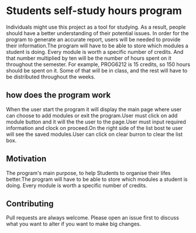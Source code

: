 # Students self-study hours program

Individuals might use this project as a tool for studying. As a result, people should have a better
understanding of their potential issues. In order for the program to generate an accurate report, 
users will be needed to provide their information.The program will have to be able to store which 
modules a student is doing. Every module is worth a specific number of credits. And that number 
multiplied by ten will be the number of hours spent on it throughout the semester. 
For example, PROG6212 is 15 credits, so 150 hours should be spent on it. Some of that will be 
in class, and the rest will have to be distributed throughout the weeks.

## how does the program work

When the user start the program it will display the main page where user can choose to add modules
or exit the program.User must click on add module button and it will the the user to the page.User 
must input required information and clock on proceed.On the right side of the list bost te user 
will see the saved modules.User can click on clear burron to clear the list box.


## Motivation
The program's main purpose, to help Students to organise their lifes better.The program will have
to be able to store which modules a student is doing. Every module is worth a specific number of
credits. 

## Contributing

Pull requests are always welcome. Please open an issue first to discuss what you want to alter if 
you want to make big changes.